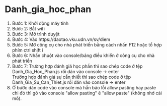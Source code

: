 # Danh_gia_hoc_phan
<ol>
  <li>Bước 1: Khởi động máy tính</li>
  <li>Bước 2: Bắt wifi</li>
  <li>Bước 3: Mở trình duyệt</li>
  <li>Bước 4: Vào https://daotao.vku.udn.vn/sv/diem</li>
  <li>
    Bước 5: Mở công cụ cho nhà phát triển bằng cách nhấn F12 hoặc tổ hợp phím
    ctrl shift i
  </li>
  <li>
    Bước 6: Nhấn chuột vào console/bảng điều khiển ở công cụ cho nhà phát triển
  </li>
  <li>
    Bước 7: Trường hợp đánh giá học phần thì sao chép code ở tệp
    Danh_Gia_Hoc_Phan.js rồi dán vào console -> enter <br />
    Trường hợp đánh giá sự cần thiết thì sao chép code ở tệp
    Danh_Gia_Su_Can_Thiet.js rồi dán vào console -> enter
  </li>
  <li>
    Ở bước dán code vào console mà hắn báo lỗi allow pasting hay paste chi đó
    thì gõ vào console "allow pasting" ê "allow paste" (không nhớ cái mô).
  </li>
</ol>

